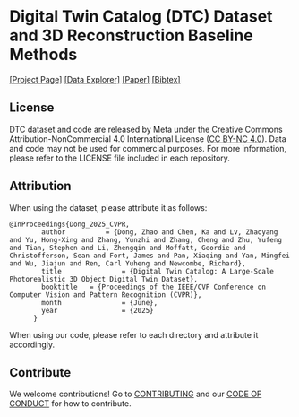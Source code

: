 # Digital Twin Catalog (DTC) Dataset and 3D Reconstruction Baseline Methods
[[Project Page]](https://www.projectaria.com/datasets/dtc/) [[Data Explorer]](https://dtc.projectaria.com/) [[Paper]](https://arxiv.org/abs/2504.08541) [[Bibtex]](https://github.com/facebookresearch/DigitalTwinCatalog/blob/add_readme/README.md#attribution)


## License
DTC dataset and code are released by Meta under the Creative Commons Attribution-NonCommercial 4.0 International License ([CC BY-NC 4.0](https://creativecommons.org/licenses/by-nc/4.0/deed.en)). Data and code may not be used for commercial purposes. For more information, please refer to the LICENSE file included in each repository.

## Attribution
When using the dataset, please attribute it as follows:
```
@InProceedings{Dong_2025_CVPR,
        author			= {Dong, Zhao and Chen, Ka and Lv, Zhaoyang and Yu, Hong-Xing and Zhang, Yunzhi and Zhang, Cheng and Zhu, Yufeng and Tian, Stephen and Li, Zhengqin and Moffatt, Geordie and Christofferson, Sean and Fort, James and Pan, Xiaqing and Yan, Mingfei and Wu, Jiajun and Ren, Carl Yuheng and Newcombe, Richard},
        title				= {Digital Twin Catalog: A Large-Scale Photorealistic 3D Object Digital Twin Dataset},
        booktitle 	= {Proceedings of the IEEE/CVF Conference on Computer Vision and Pattern Recognition (CVPR)},
        month				= {June},
        year				= {2025}
      }
```
When using our code, please refer to each directory and attribute it accordingly.

## Contribute
We welcome contributions! Go to [CONTRIBUTING](https://github.com/facebookresearch/DigitalTwinCatalog/blob/add_readme/.github/CODE_OF_CONDUCT.md) and our [CODE OF CONDUCT](https://github.com/facebookresearch/DigitalTwinCatalog/blob/main/.github/CONTRIBUTING.md) for how to contribute.

